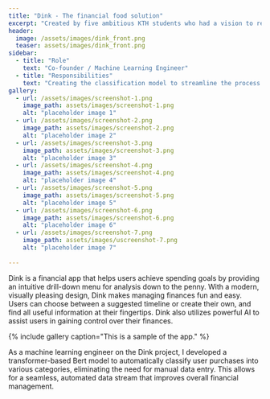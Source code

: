 ```yaml
---
title: "Dink - The financial food solution"
excerpt: "Created by five ambitious KTH students who had a vision to revolutionize finance, Dink takes the power and control of your finances away from the banks, and puts it – literally – in your hands! 👐"
header:
  image: /assets/images/dink_front.png
  teaser: assets/images/dink_front.png
sidebar:
  - title: "Role"
    text: "Co-founder / Machine Learning Engineer"
  - title: "Responsibilities"
    text: "Creating the classification model to streamline the process from reciept to insights."
gallery:
  - url: /assets/images/screenshot-1.png
    image_path: assets/images/screenshot-1.png
    alt: "placeholder image 1"
  - url: /assets/images/screenshot-2.png
    image_path: assets/images/screenshot-2.png
    alt: "placeholder image 2"
  - url: /assets/images/screenshot-3.png
    image_path: assets/images/screenshot-3.png
    alt: "placeholder image 3"
  - url: /assets/images/screenshot-4.png
    image_path: assets/images/screenshot-4.png
    alt: "placeholder image 4"
  - url: /assets/images/screenshot-5.png
    image_path: assets/images/screenshot-5.png
    alt: "placeholder image 5"
  - url: /assets/images/screenshot-6.png
    image_path: assets/images/screenshot-6.png
    alt: "placeholder image 6"
  - url: /assets/images/screenshot-7.png
    image_path: assets/images/uscreenshot-7.png
    alt: "placeholder image 7"
    
---
```


Dink is a financial app that helps users achieve spending goals by providing an intuitive drill-down menu for analysis down to the penny. With a modern, visually pleasing design, Dink makes managing finances fun and easy. Users can choose between a suggested timeline or create their own, and find all useful information at their fingertips. Dink also utilizes powerful AI to assist users in gaining control over their finances.

{% include gallery caption="This is a sample of the app." %}

As a machine learning engineer on the Dink project, I developed a transformer-based Bert model to automatically classify user purchases into various categories, eliminating the need for manual data entry. This allows for a seamless, automated data stream that improves overall financial management.

